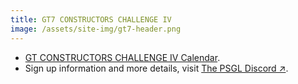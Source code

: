```yaml
---
title: GT7 CONSTRUCTORS CHALLENGE IV
image: /assets/site-img/gt7-header.png
---
```


* [GT CONSTRUCTORS CHALLENGE IV Calendar](/gt7/calendar).
* Sign up information and more details, visit <a href="https://premiersimgl.com/discord" title="Sign-up on Discord" rel="noopener" target="_blank">The PSGL Discord&nbsp;↗</a>.